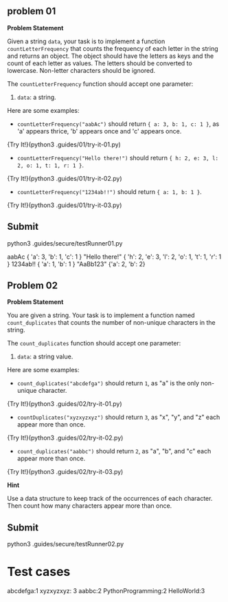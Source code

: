 ## problem 01

**Problem Statement**

Given a string `data`, your task is to implement a function `countLetterFrequency` that counts the frequency of each letter in the string and returns an object. The object should have the letters as keys and the count of each letter as values. The letters should be converted to lowercase. Non-letter characters should be ignored.

The `countLetterFrequency` function should accept one parameter:

1. `data`: a string.

Here are some examples:

- `countLetterFrequency("aabAc")` should return `{ a: 3, b: 1, c: 1 }`, as 'a' appears thrice, 'b' appears once and 'c' appears once.

{Try It!}(python3 .guides/01/try-it-01.py)

- `countLetterFrequency("Hello there!")` should return `{ h: 2, e: 3, l: 2, o: 1, t: 1, r: 1 }`.

{Try It!}(python3 .guides/01/try-it-02.py)

- `countLetterFrequency("1234ab!!")` should return `{ a: 1, b: 1 }`.

{Try It!}(python3 .guides/01/try-it-03.py)

## Submit 

python3 .guides/secure/testRunner01.py

aabAc { 'a': 3, 'b': 1, 'c': 1 }
"Hello there!" { 'h': 2, 'e': 3, 'l': 2, 'o': 1, 't': 1, 'r': 1 }
1234ab!! { 'a': 1, 'b': 1 }
"AaBb123" {'a': 2, 'b': 2}

## Problem 02

**Problem Statement**

You are given a string. Your task is to implement a function named `count_duplicates` that counts the number of non-unique characters in the string.

The `count_duplicates` function should accept one parameter:
1. `data`: a string value.

Here are some examples:

- `count_duplicates("abcdefga")` should return `1`, as "a" is the only non-unique character.

{Try It!}(python3 .guides/02/try-it-01.py)

- `countDuplicates("xyzxyzxyz")` should return `3`, as "x", "y", and "z" each appear more than once.

{Try It!}(python3 .guides/02/try-it-02.py)

- `count_duplicates("aabbc")` should return `2`, as "a", "b", and "c" each appear more than once.

{Try It!}(python3 .guides/02/try-it-03.py)

**Hint**

Use a data structure to keep track of the occurrences of each character. Then count how many characters appear more than once.

## Submit 
python3 .guides/secure/testRunner02.py


# Test cases
abcdefga:1
xyzxyzxyz: 3
aabbc:2
PythonProgramming:2
HelloWorld:3
